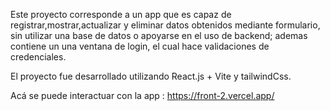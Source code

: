 Este proyecto corresponde a un app que es capaz de registrar,mostrar,actualizar y eliminar datos obtenidos mediante formulario, sin utilizar una base de datos o apoyarse en el uso de backend; ademas contiene un una ventana de login, el cual hace validaciones de credenciales.

El proyecto fue desarrollado utilizando React.js + Vite y tailwindCss.

Acá se puede interactuar con la app : https://front-2.vercel.app/
